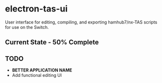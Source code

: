 # electron-tas-ui

User interface for editing, compiling, and exporting hamhub7/nx-TAS scripts for use on the Switch.

## Current State - 50% Complete

## TODO

- **BETTER APPLICATION NAME**
- Add functional editing UI
